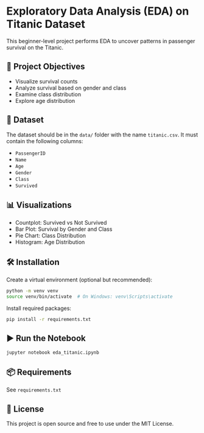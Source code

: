 # Exploratory Data Analysis (EDA) on Titanic Dataset

This beginner-level project performs EDA to uncover patterns in passenger survival on the Titanic.

## 🚀 Project Objectives

- Visualize survival counts
- Analyze survival based on gender and class
- Examine class distribution
- Explore age distribution

## 📁 Dataset

The dataset should be in the `data/` folder with the name `titanic.csv`. It must contain the following columns:
- `PassengerID`
- `Name`
- `Age`
- `Gender`
- `Class`
- `Survived`

## 📊 Visualizations

- Countplot: Survived vs Not Survived
- Bar Plot: Survival by Gender and Class
- Pie Chart: Class Distribution
- Histogram: Age Distribution

## 🛠️ Installation

Create a virtual environment (optional but recommended):

```bash
python -m venv venv
source venv/bin/activate  # On Windows: venv\Scripts\activate
```

Install required packages:

```bash
pip install -r requirements.txt
```

## ▶️ Run the Notebook

```bash
jupyter notebook eda_titanic.ipynb
```

## 📦 Requirements

See `requirements.txt`

## 📜 License

This project is open source and free to use under the MIT License.
